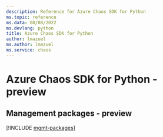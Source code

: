 ```yaml
---
description: Reference for Azure Chaos SDK for Python
ms.topic: reference
ms.data: 08/08/2022
ms.devlang: python
title: Azure Chaos SDK for Python
author: lmazuel
ms.author: lmazuel
ms.service: chaos
---
```

# Azure Chaos SDK for Python - preview

## Management packages - preview
[!INCLUDE [mgmt-packages](chaos-mgmt-index.md)]